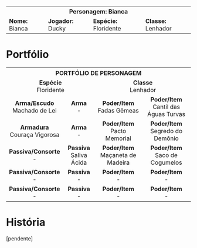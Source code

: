 <!-- TITLE: Bianca -->
<!-- SUBTITLE: Lenhadora Floridente -->

<table>
  <tr>
		<th colspan="4">Personagem: Bianca</th>
  </tr>
  <tr>
		<td><strong>Nome: </strong>Bianca</td>
    <td><strong>Jogador: </strong>Ducky</td>
    <td><strong>Espécie: </strong>Floridente</td>
    <td><strong>Classe: </strong>Lenhador</td>
  </tr>
</table>

# Portfólio

<table>
  <tr>
    <th colspan="4">PORTFÓLIO DE PERSONAGEM</th>
  </tr>
  <tr>
		<td colspan="2"><center><strong>Espécie</strong> <br/ > Floridente </center></td>
    <td colspan="2"><center><strong>Classe</strong>   <br/ > Lenhador </center></td>
  </tr>
  <tr>
    <td><center><strong>Arma/Escudo</strong>        <br/ > Machado de Lei </center></td>
		<td><center><strong>Arma</strong>                     <br/ > - </center></td>
    <td><center><strong>Poder/Item</strong>            <br/ > Fadas Gêmeas </center></td>
    <td><center><strong>Poder/Item</strong>            <br/ > Cantil das Águas Turvas </center></td>
  </tr>
  <tr>
    <td><center><strong>Armadura</strong>              <br/ > Couraça Vigorosa </center></td>
		<td><center><strong>Arma</strong>                     <br/ > - </center></td>
    <td><center><strong>Poder/Item</strong>            <br/ > Pacto Memorial </center></td>
    <td><center><strong>Poder/Item</strong>            <br/ > Segredo do Demônio </center></td>
  </tr>
  <tr>
    <td><center><strong>Passiva/Consorte</strong> <br/ > - </center></td>
		<td><center><strong>Passiva</strong>                 <br/ > Saliva Ácida </center></td>
    <td><center><strong>Poder/Item</strong>            <br/ > Maçaneta de Madeira </center></td>
    <td><center><strong>Poder/Item</strong>            <br/ > Saco de Cogumelos </center></td>
  </tr>
  <tr>
    <td><center><strong>Passiva/Consorte</strong> <br/ > - </center></td>
		<td><center><strong>Passiva</strong>                 <br/ > - </center></td>
    <td><center><strong>Poder/Item</strong>            <br/ > - </center></td>
    <td><center><strong>Poder/Item</strong>            <br/ > - </center></td>
  </tr>
  <tr>
    <td><center><strong>Passiva/Consorte</strong> <br/ > - </center></td>
		<td><center><strong>Passiva</strong>                 <br/ > - </center></td>
    <td><center><strong>Poder/Item</strong>            <br/ > - </center></td>
    <td><center><strong>Poder/Item</strong>            <br/ > - </center></td>
  </tr>
</table>

# História

[pendente]